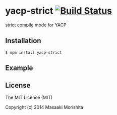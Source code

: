 # yacp-strict [![Build Status](https://travis-ci.org/morishitter/yacp-strict.svg)](https://travis-ci.org/morishitter/yacp-strict)

strict compile mode for YACP

## Installation

```shell
$ npm install yacp-strict
```

## Example

## License

The MIT License (MIT)

Copyright (c) 2014 Masaaki Morishita

